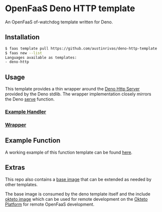 OpenFaaS Deno HTTP template
=============================================

An OpenFaaS of-watchdog template written for Deno.

## Installation

```sh
$ faas template pull https://github.com/austinrivas/deno-http-template
$ faas new --list
Languages available as templates:
- deno-http
```

## Usage

This template provides a thin wrapper around the [Deno Http Server](https://doc.deno.land/https/deno.land/std/http/server.ts) provided by the Deno stdlib. The wrapper implementation closely mirrors the Deno [serve](https://doc.deno.land/https/deno.land/std/http/server.ts#serve) function.

### [Example Handler](https://github.com/austinrivas/deno-http-template/blob/master/template/deno-http/function/handler.ts)
### [Wrapper](https://github.com/austinrivas/deno-http-template/blob/master/template/deno-http/main.ts)

## Example Function

A working example of this function template can be found [here](https://github.com/austinrivas/openfaas_deno_func).

## Extras

This repo also contains a [base image](https://github.com/austinrivas/deno-http-template/blob/master/deno-http-base/Dockerfile) that can be extended as needed by other templates.

The base image is consumed by the deno template itself and the include [okteto image](https://github.com/austinrivas/deno-http-template/blob/master/okteto/Dockerfile) which can be used for remote development on the [Okteto Platform](https://okteto.com/) for remote OpenFaaS development.
